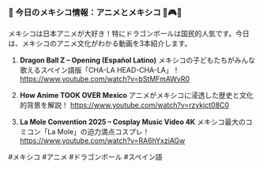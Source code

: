 ### 📣 今日のメキシコ情報：アニメとメキシコ 🐲🎮🎌

メキシコは日本アニメが大好き！特にドラゴンボールは国民的人気です。今日は、メキシコのアニメ文化がわかる動画を3本紹介します。

1. **Dragon Ball Z – Opening (Español Latino)**
   メキシコの子どもたちがみんな歌えるスペイン語版「CHA-LA HEAD-CHA-LA」！
   https://www.youtube.com/watch?v=bStMFmAWvR0

2. **How Anime TOOK OVER Mexico**
   アニメがメキシコに浸透した歴史と文化的背景を解説！
   https://www.youtube.com/watch?v=rzykjct08C0

3. **La Mole Convention 2025 – Cosplay Music Video 4K**
   メキシコ最大のコミコン「La Mole」の迫力満点コスプレ！
   https://www.youtube.com/watch?v=RA6hYxziAGw

#メキシコ #アニメ #ドラゴンボール #スペイン語